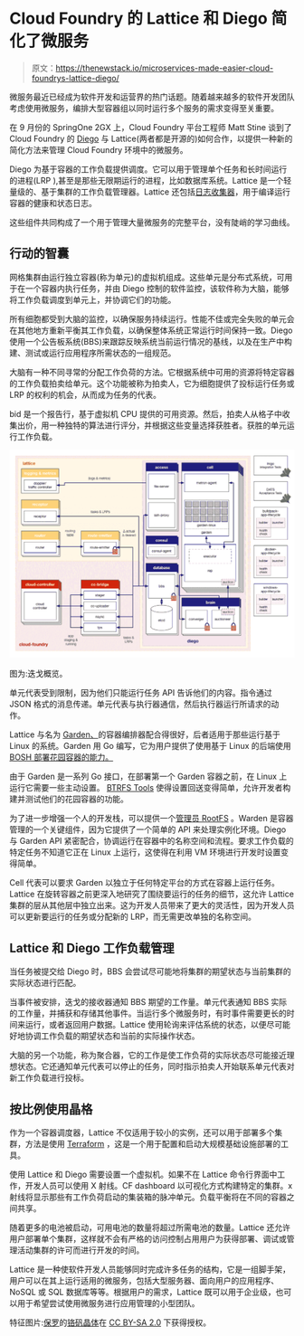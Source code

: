 # Cloud Foundry 的 Lattice 和 Diego 简化了微服务

> 原文：<https://thenewstack.io/microservices-made-easier-cloud-foundrys-lattice-diego/>

微服务最近已经成为软件开发和运营界的热门话题。随着越来越多的软件开发团队考虑使用微服务，编排大型容器组以同时运行多个服务的需求变得至关重要。

在 9 月份的 SpringOne 2GX 上，Cloud Foundry 平台工程师 Matt Stine 谈到了 Cloud Foundry 的 [Diego](https://github.com/cloudfoundry-incubator/diego-release) 与 Lattice(两者都是开源的)如何合作，以提供一种新的简化方法来管理 Cloud Foundry 环境中的微服务。

Diego 为基于容器的工作负载提供调度。它可以用于管理单个任务和长时间运行的进程(LRP ),甚至是那些无限期运行的进程，比如数据库系统。Lattice 是一个轻量级的、基于集群的工作负载管理器。Lattice 还包括[日志收集器](https://docs.pivotal.io/pivotalcf/devguide/deploy-apps/streaming-logs.html)，用于编译运行容器的健康和状态日志。

这些组件共同构成了一个用于管理大量微服务的完整平台，没有陡峭的学习曲线。

## 行动的智囊

网格集群由运行独立容器(称为单元)的虚拟机组成。这些单元是分布式系统，可用于在一个容器内执行任务，并由 Diego 控制的软件监控，该软件称为大脑，能够将工作负载调度到单元上，并协调它们的功能。

所有细胞都受到大脑的监控，以确保服务持续运行。性能不佳或完全失败的单元会在其他地方重新平衡其工作负载，以确保整体系统正常运行时间保持一致。Diego 使用一个公告板系统(BBS)来跟踪反映系统当前运行情况的基线，以及在生产中构建、测试或运行应用程序所需状态的一组规范。

大脑有一种不同寻常的分配工作负荷的方法。它根据系统中可用的资源将特定容器的工作负载拍卖给单元。这个功能被称为拍卖人，它为细胞提供了投标运行任务或 LRP 的权利的机会，从而成为任务的代表。

bid 是一个报告行，基于虚拟机 CPU 提供的可用资源。然后，拍卖人从格子中收集出价，用一种独特的算法进行评分，并根据这些变量选择获胜者。获胜的单元运行工作负载。

[![Pictured: An overview of Diego.](img/f8128a04cdcc9c98388d1c507219a31d.png)](https://thenewstack.io/wp-content/uploads/2015/10/diego-overview.png)

图为:迭戈概览。

单元代表受到限制，因为他们只能运行任务 API 告诉他们的内容。指令通过 JSON 格式的消息传递。单元代表与执行器通信，然后执行器运行所请求的动作。

Lattice 与名为 [Garden、](https://github.com/cloudfoundry-incubator/garden)的容器编排器配合得很好，后者适用于那些运行基于 Linux 的系统。Garden 用 Go 编写，它为用户提供了使用基于 Linux 的后端使用 [BOSH 部署花园容器的能力。](https://github.com/cloudfoundry-incubator/garden-linux/)

由于 Garden 是一系列 Go 接口，在部署第一个 Garden 容器之前，在 Linux 上运行它需要一些主动设置。 [BTRFS Tools](https://packages.debian.org/sid/btrfs-tools) 使得设置回送变得简单，允许开发者构建并测试他们的花园容器的功能。

为了进一步增强一个人的开发栈，可以提供一个[管理员 RootFS](https://github.com/cloudfoundry/stacks) 。Warden 是容器管理的一个关键组件，因为它提供了一个简单的 API 来处理实例化环境。Diego 与 Garden API 紧密配合，协调运行在容器中的名称空间和流程。要求工作负载的特定任务不知道它正在 Linux 上运行，这使得在利用 VM 环境进行开发时设置变得简单。

Cell 代表可以要求 Garden 以独立于任何特定平台的方式在容器上运行任务。Lattice 在旋转容器之前更深入地研究了围绕要运行的任务的细节，这允许 Lattice 集群的层从其他层中独立出来。这为开发人员带来了更大的灵活性，因为开发人员可以更新要运行的任务或分配新的 LRP，而无需更改单独的名称空间。

## Lattice 和 Diego 工作负载管理

当任务被提交给 Diego 时，BBS 会尝试尽可能地将集群的期望状态与当前集群的实际状态进行匹配。

当事件被安排，迭戈的接收器通知 BBS 期望的工作量。单元代表通知 BBS 实际的工作量，并捕获和存储其他事件。当运行多个微服务时，有时事件需要更长的时间来运行，或者返回用户数据。Lattice 使用轮询来评估系统的状态，以便尽可能好地协调工作负载的期望状态和当前的实际操作状态。

大脑的另一个功能，称为聚合器，它的工作是使工作负荷的实际状态尽可能接近理想状态。它还通知单元代表可以停止的任务，同时指示拍卖人开始联系单元代表对新工作负载进行投标。

## 按比例使用晶格

作为一个容器调度器，Lattice 不仅适用于较小的实例，还可以用于部署多个集群，方法是使用 [Terraform](https://terraform.io/) ，这是一个用于配置和启动大规模基础设施部署的工具。

使用 Lattice 和 Diego 需要设置一个虚拟机。如果不在 Lattice 命令行界面中工作，开发人员可以使用 X 射线。CF dashboard 以可视化方式构建特定的集群。x 射线将显示那些有工作负荷启动的集装箱的脉冲单元。负载平衡将在不同的容器之间共享。

随着更多的电池被启动，可用电池的数量将超过所需电池的数量。Lattice 还允许用户部署单个集群，这样就不会有严格的访问控制占用用户为获得部署、调试或管理活动集群的许可而进行开发的时间。

Lattice 是一种使软件开发人员能够同时完成许多任务的结构，它是一组脚手架，用户可以在其上运行适用的微服务，包括大型服务器、面向用户的应用程序、NoSQL 或 SQL 数据库等等。根据用户的需求，Lattice 既可以用于企业级，也可以用于希望尝试使用微服务进行应用管理的小型团队。

特征图片:[保罗](https://www.flickr.com/photos/paulslab/)的[铬矾晶体](https://www.flickr.com/photos/paulslab/4385244497)在 [CC BY-SA 2.0](https://creativecommons.org/licenses/by/2.0/) 下获得授权。

<svg xmlns:xlink="http://www.w3.org/1999/xlink" viewBox="0 0 68 31" version="1.1"><title>Group</title> <desc>Created with Sketch.</desc></svg>